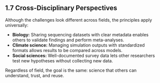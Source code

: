 ## 1.7 Cross-Disciplinary Perspectives

Although the challenges look different across fields, the principles apply universally:

- **Biology:** Sharing sequencing datasets with clear metadata enables others to validate findings and perform meta-analyses.
- **Climate science:** Managing simulation outputs with standardized formats allows results to be compared across models.
- **Social sciences:** Well-documented survey data lets other researchers test new hypotheses without collecting new data.

Regardless of field, the goal is the same: science that others can understand, trust, and reuse.
